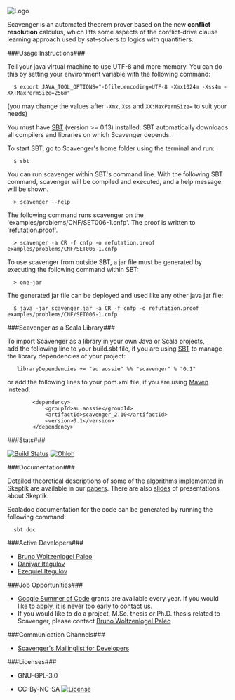 
![Logo](https://raw.github.com/Paradoxika/Skeptik/develop/res/logo150.png)

Scavenger is an automated theorem prover based on the new **conflict resolution** calculus,
which lifts some aspects of the conflict-drive clause learning approach used by sat-solvers to
logics with quantifiers. 


###Usage Instructions###

Tell your java virtual machine to use UTF-8 and more memory. You can do this by setting your environment variable with the following command:

```
  $ export JAVA_TOOL_OPTIONS="-Dfile.encoding=UTF-8 -Xmx1024m -Xss4m -XX:MaxPermSize=256m"
```

(you may change the values after ```-Xmx```, ```Xss``` and ```XX:MaxPermSize=``` to suit your needs)

You must have [SBT](http://www.scala-sbt.org/release/docs/Getting-Started/Setup.html) (version >= 0.13) installed. SBT automatically downloads all compilers and libraries on which Scavenger depends.

To start SBT, go to Scavenger's home folder using the terminal and run:

```
  $ sbt
```

You can run scavenger within SBT's command line. With the following SBT command, scavenger will be compiled and executed, and a help message will be shown.

```  
  > scavenger --help
```

The following command runs scavenger on the 'examples/problems/CNF/SET006-1.cnfp'. The proof is written to 'refutation.proof'.
  

```
  > scavenger -a CR -f cnfp -o refutation.proof examples/problems/CNF/SET006-1.cnfp
```

To use scavenger from outside SBT, a jar file must be generated by executing the following command within SBT:

```
  > one-jar
```

The generated jar file can be deployed and used like any other java jar file:

```
  $ java -jar scavenger.jar -a CR -f cnfp -o refutation.proof examples/problems/CNF/SET006-1.cnfp
```


###Scavenger as a Scala Library###

To import Scavenger as a library in your own Java or Scala projects,  
add the following line to your build.sbt file, if you are using [SBT](https://github.com/harrah/xsbt/wiki/Getting-Started-Setup) to manage the library dependencies of your project:

```
   libraryDependencies += "au.aossie" %% "scavenger" % "0.1"
```

or add the following lines to your pom.xml file, if you are using [Maven](http://maven.apache.org/) instead:

```
        <dependency>
            <groupId>au.aossie</groupId>
            <artifactId>scavenger_2.10</artifactId>
            <version>0.1</version>
        </dependency>
```



###Stats###

[![Build Status](https://buildhive.cloudbees.com/job/Paradoxika/job/Skeptik/badge/icon)](https://buildhive.cloudbees.com/job/Paradoxika/job/Skeptik/)
[![Ohloh](https://www.ohloh.net/p/Skeptik/widgets/project_thin_badge.gif)](https://www.ohloh.net/p/Skeptik)



###Documentation###

Detailed theoretical descriptions of some of the algorithms implemented in Skeptik are available in our [papers](https://github.com/Paradoxika/Papers). There are also [slides](https://github.com/Paradoxika/Talks) of presentations about Skeptik.

Scaladoc documentation for the code can be generated by running the following command:

```
  sbt doc
```



###Active Developers###

 * [Bruno Woltzenlogel Paleo](https://github.com/Ceilican/)
 * [Daniyar Itegulov](https://github.com/itegulov)
 * [Ezequiel Itegulov](https://github.com/EzequielPostan)


###Job Opportunities###

 * [Google Summer of Code]() grants are available every year. If you would like to apply, it is never too early to contact us. 
 * If you would like to do a project, M.Sc. thesis or Ph.D. thesis related to Scavenger, please contact [Bruno Woltzenlogel Paleo](http://paleo.woltzenlogel.org)


###Communication Channels###

 * [Scavenger's Mailinglist for Developers](https://groups.google.com/forum/?fromgroups#!forum/skeptik-dev)


###Licenses###
 
* GNU-GPL-3.0

* CC-By-NC-SA [![License](http://i.creativecommons.org/l/by-nc-sa/3.0/88x31.png)](http://creativecommons.org/licenses/by-nc-sa/3.0/deed.en_US)

 

